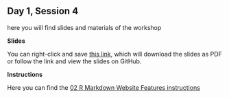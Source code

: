 ## Day 1, Session 4

here you will find slides and materials of the workshop

**Slides**

You can right-click and save [this link](https://github.com/lisallreiber/r-workshop_basel23/raw/main/assets/slides/04_RMarkdown-Websites.pdf), which will download the slides as PDF or follow the link and view the slides on GitHub.


**Instructions**

Here you can find the [02 R Markdown Website Features instructions](https://github.com/lisallreiber/r-workshop_basel23/blob/main/04_RMarkdown-Webstack/04_instructions.md)  